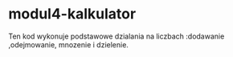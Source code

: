 # modul4-kalkulator

Ten kod wykonuje podstawowe dzialania na liczbach :dodawanie ,odejmowanie, mnozenie i dzielenie.
